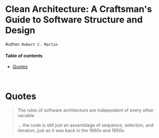 # Clean Architecture: A Craftsman's Guide to Software Structure and Design
Author: `Robert C. Martin`

#### Table of contents

* [Quotes](#quotes)

&nbsp;
# Quotes
> The rules of software architecture are independent of every other variable

> ... the code is still just an assemblage of sequence, selection, and iteration, just as it was back in the 1960s and 1950s.

